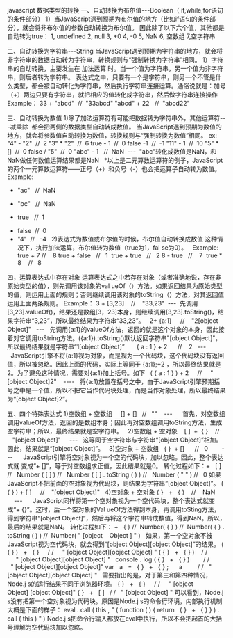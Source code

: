 javascript 数据类型的转换
一、自动转换为布尔值---Boolean（ if,while,for语句的条件部分）
1）当JavaScript遇到预期为布尔值的地方（比如if语句的条件部分），就会将非布尔值的参数自动转换为布尔值。
因此除了以下六个值，其他都是自动转为true：
1, undefined
2, null
3, +0
4, -0
5, NaN
6, 空数组
7,空字符串

二、自动转换为字符串---String
当JavaScript遇到预期为字符串的地方，就会将非字符串的数据自动转为字符串，转换规则与“强制转换为字符串”相同。
1）字符串的自动转换，主要发生在 加法运算 时。当一个值为字符串，另一个值为非字符串，则后者转为字符串。
表达式之中，只要有一个是字符串，则另一个不管是什么类型，都会被自动转化为字符串，然后执行字符串连接运算。通俗说就是：加号（+）两边只要有字符串，就把相应的值转化成字符串，然后做字符串连接操作
Example：
33 + "abcd"  //  "33abcd"
"abcd" + 22   //  "abcd22"

三、自动转换为数值
1)除了加法运算符有可能把数据转为字符串外，其他运算符---减乘除  都会把两侧的数据类型自动转成数值。
当JavaScript遇到预期为数值的地方，就会将参数值自动转换为数值，转换规则与“强制转换为数值”相同。
ex:
"4" - "2"  //  2
"3" * "2"  //  6
true - 1  //  0
false -1  //  -1
"11" - 1  //  10
"5" * []  //  0
false / "5"  //  0
"abc" - 1   //  NaN  ---  "abc"转化成数值是NaN，和NaN做任何数值运算结果都是NaN
 
*以上是二元算数运算符的例子，JavaScript的两个一元算数运算符——正号（+）和负号（-）也会把运算子自动转为数值。
 
Example:
+ "ac"   //  NaN 
- "bc"   //  NaN 
+ true   //  1 
- false  //  0
- "4"  //   -4
 
2)表达式为数值或布尔值的时候，布尔值自动转换成数值
这种情况下，执行加法运算，布尔值转为数值（true为1，fal se为0）。
 
Example:
true + 7 //    8
true + false   //   1 
true + true   //   2
8 - true   //    7 
true * 8    //   8

四，运算表达式中存在对象
运算表达式之中若存在对象（或者准确地说，存在非原始类型的值），则先调用该对象的val ueOf（）方法。如果返回结果为原始类型的值，则运用上面的规则；否则继续调用该对象的toString（）方法，对其返回值运用上面两条规则。
Example：
3 + [3,23]    //    "33,23"  ---  先调用[3,23].valueOf()，结果还是数组[3，23]本身，则继续调用[3,23].toString()，结果字符串“3,23”，所以最终结果为字符串“33,23”。
 
2+ {a:1}     //    "2[object Object]"   ---   先调用{a:1}的valueOf方法，返回的就是这个对象的本身，因此接着对它调用toString方法。({a:1}).toString()默认返回字符串"[object Object]"，所以最终结果就是字符串“1[object Object]”
 
 
 
{ a : 1 } + 2      //    2   ---   JavaScript引擎不将{a:1}视为对象，而是视为一个代码块，这个代码块没有返回值，所以被忽略。因此上面的代码，实际上等同于 {a:1};+2 ，所以最终结果就是2。为了避免这种情况，需要对{a:1}加上括号。如下
 
( { a : 1 } ) + 2     //     "[object Object]2"    ----   将{a:1}放置在括号之中，由于JavaScript引擎预期括号之中是一个值，所以不把它当作代码块处理，而是当作对象处理，所以最终结果为“[object Object]2”。

五、四个特殊表达式
1)空数组 + 空数组
    [] + []   //   ""    ---      首先，对空数组调用valueOf方法，返回的是数组本身；因此再对空数组调用toString方法，生成空字符串；所以，最终结果就是空字符串。
 
2)空数组 + 空对象
   [ ]  +  { }    //    "[object Object]"     ---   这等同于空字符串与字符串“[object Object]”相加。因此，结果就是“[object Object]”。
 
3)空对象 + 空数组
  { }  + []      //   0        ---      JavaScript引擎将空对象视为一个空的代码块，加以忽略。因此，整个表达式就
变成“+ []”，等于对空数组求正值，因此结果就是0。
转化过程如下：+   [ ]
//   Number ( [ ] )
//   Number ( [ ] . toString ( ) )
//   Number ( " " )
//   0
如果JavaScript不把前面的空对象视为代码块，则结果为字符串“[object Object]”。
( { } ) + [ ]     //    "[object Object]"
 
4)空对象 + 空对象
{ }   +   { }    //    NaN     ---      JavaScript同样将第一个空对象视为一个空代码块，整个表达式就变成“+ {}”。这时，后一个空对象的Val ueOf方法得到本身，再调用toSting方法，得到字符串“[object Object]”，然后再将这个字符串转成数值，得到NaN。所以，最后的结果就是NaN。
转化过程如下： +   { }
//  Number( { } )
//  Number( { } . toString ( ) )
//  Number( " [object    Object ] " )
 
如果，第一个空对象不被JavaScript视为空代码块，就会得到“[object Object][object Object]”的结果。
( { } )   +   { }     / /     " [object Object][object Object] "
( { }   +   { } )    / /      " [object Object][object Object] "  
console . log ( { }   +   { } )        / /   " [object Object][object Object]"
var   a   =   { }   +   { } ;      a         / /   "[object Object][object Object] "
 
需要指出的是，对于第三和第四种情况，Node.j s的运行结果不同于浏览器环境。
{ }   +   { }     / /     " [object Object] [object Object]"
{ }   +   [ ]   / /   " [object Object] "
可以看到，Node.j s没有把第一个空对象视为代码块。原因是Node.j s的命令行环境，内部执行机制大概是下面的样子：
eval . call ( this , " ( function ( ) { return   { }   +   { } } ) . call ( this ) " )
Node.j s把命令行输入都放在eval中执行，所以不会把起首的大括号理解为空代码块加以忽略。


